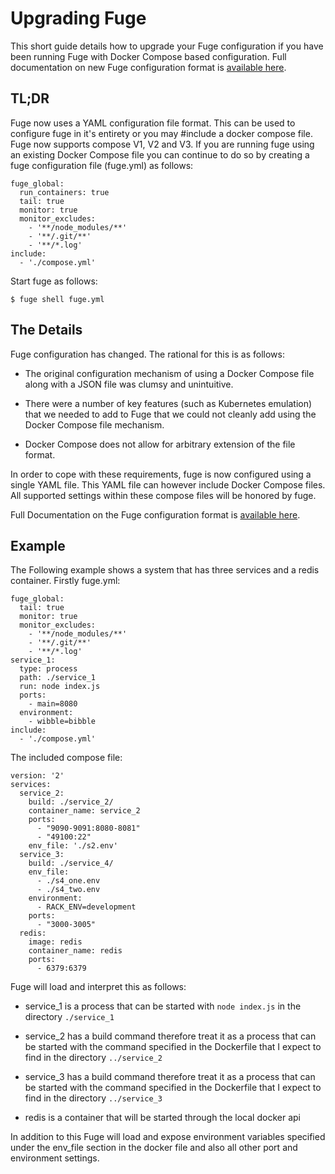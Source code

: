 # Upgrading Fuge
This short guide details how to upgrade your Fuge configuration if you have been running Fuge with Docker Compose based configuration. Full documentation on new Fuge configuration  format is [available here](https://github.com/apparatus/fuge-config).

## TL;DR
Fuge now uses a YAML configuration file format. This can be used to configure fuge in it's entirety or you may #include a docker compose file. Fuge now supports compose V1, V2 and V3. If you are running fuge using an existing Docker Compose file you can continue to do so by creating a fuge configuration file (fuge.yml) as follows:

```
fuge_global:
  run_containers: true
  tail: true
  monitor: true
  monitor_excludes:
    - '**/node_modules/**'
    - '**/.git/**'
    - '**/*.log'
include:
  - './compose.yml'
```

Start fuge as follows:

```
$ fuge shell fuge.yml
```

## The Details
Fuge configuration has changed. The rational for this is as follows:

* The original configuration mechanism of using a Docker Compose file along with a JSON file was clumsy and unintuitive.

* There were a number of key features (such as Kubernetes emulation) that we needed to add to Fuge that we could not cleanly add using the Docker Compose file mechanism.

* Docker Compose does not allow for arbitrary extension of the file format.

In order to cope with these requirements, fuge is now configured using a single YAML file. This YAML file can however include Docker Compose files. All supported settings within these compose files will be honored by fuge.

Full Documentation on the Fuge configuration format is [available here](https://github.com/apparatus/fuge-config).

## Example
The Following example shows a system that has three services and a redis container. Firstly fuge.yml:

```
fuge_global:
  tail: true
  monitor: true
  monitor_excludes:
    - '**/node_modules/**'
    - '**/.git/**'
    - '**/*.log'
service_1:
  type: process
  path: ./service_1
  run: node index.js
  ports:
    - main=8080
  environment:
    - wibble=bibble
include:
  - './compose.yml'
```

The included compose file:

```
version: '2'
services:
  service_2:
    build: ./service_2/
    container_name: service_2
    ports:
      - "9090-9091:8080-8081"
      - "49100:22"
    env_file: './s2.env'
  service_3:
    build: ./service_4/
    env_file:
      - ./s4_one.env
      - ./s4_two.env
    environment:
      - RACK_ENV=development
    ports:
      - "3000-3005"
  redis:
    image: redis
    container_name: redis
    ports:
      - 6379:6379
```

Fuge will load and interpret this as follows:

* service_1 is a process that can be started with `node index.js` in the directory `./service_1`

* service_2 has a build command therefore treat it as a process that can be started with the command specified in the Dockerfile that I expect to find in the directory `../service_2`

* service_3 has a build command therefore treat it as a process that can be started with the command specified in the Dockerfile that I expect to find in the directory `../service_3`

* redis is a container that will be started through the local docker api

In addition to this Fuge will load and expose environment variables specified under the env_file section in the docker file and also all other port and environment settings.
